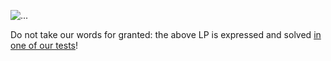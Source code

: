 ![...](https://github.com/hei-school/sigma-lex/blob/main/sigmalex.png)

Do not take our words for granted: the above LP is expressed and solved [in one of our tests](https://github.com/hei-school/sigma-lex/blob/main/src/test/java/school/hei/linearP/hei/HEITest.java)!
